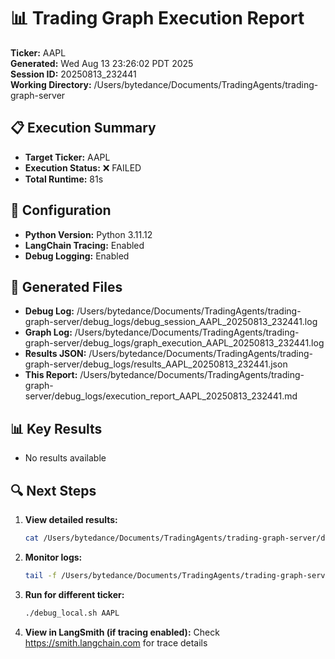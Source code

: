 # 📊 Trading Graph Execution Report

**Ticker:** AAPL  
**Generated:** Wed Aug 13 23:26:02 PDT 2025  
**Session ID:** 20250813_232441  
**Working Directory:** /Users/bytedance/Documents/TradingAgents/trading-graph-server

## 📋 Execution Summary

- **Target Ticker:** AAPL
- **Execution Status:** ❌ FAILED
- **Total Runtime:** 81s

## 🔧 Configuration

- **Python Version:** Python 3.11.12
- **LangChain Tracing:** Enabled
- **Debug Logging:** Enabled

## 📂 Generated Files

- **Debug Log:** /Users/bytedance/Documents/TradingAgents/trading-graph-server/debug_logs/debug_session_AAPL_20250813_232441.log
- **Graph Log:** /Users/bytedance/Documents/TradingAgents/trading-graph-server/debug_logs/graph_execution_AAPL_20250813_232441.log  
- **Results JSON:** /Users/bytedance/Documents/TradingAgents/trading-graph-server/debug_logs/results_AAPL_20250813_232441.json
- **This Report:** /Users/bytedance/Documents/TradingAgents/trading-graph-server/debug_logs/execution_report_AAPL_20250813_232441.md

## 📊 Key Results

- No results available

## 🔍 Next Steps

1. **View detailed results:**
   ```bash
   cat /Users/bytedance/Documents/TradingAgents/trading-graph-server/debug_logs/results_AAPL_20250813_232441.json | jq .
   ```

2. **Monitor logs:**
   ```bash
   tail -f /Users/bytedance/Documents/TradingAgents/trading-graph-server/debug_logs/graph_execution_AAPL_20250813_232441.log
   ```

3. **Run for different ticker:**
   ```bash
   ./debug_local.sh AAPL
   ```

4. **View in LangSmith (if tracing enabled):**
   Check https://smith.langchain.com for trace details

